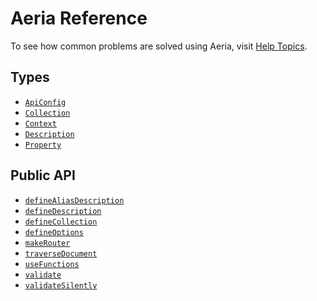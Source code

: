 # Aeria Reference

To see how common problems are solved using Aeria, visit [Help Topics](/aeria/cheatsheet/).

## Types

- [`ApiConfig`](/aeria/api-config)
- [`Collection`](/aeria/collection)
- [`Context`](/aeria/context)
- [`Description`](/aeria/description)
- [`Property`](/aeria/property)

## Public API

- [`defineAliasDescription`]()
- [`defineDescription`]()
- [`defineCollection`](/aeria/define-collection)
- [`defineOptions`]()
- [`makeRouter`](/aeria/make-router)
- [`traverseDocument`](/aeria/traverse-document)
- [`useFunctions`](/aeria/use-functions)
- [`validate`](/aeria/validate)
- [`validateSilently`](/aeria/validate-silently)


